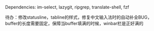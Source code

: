 Dependencies: im-select, lazygit, ripgrep, translate-shell, fzf

待办：修改statusline，tabline的样式，修复中文输入法时的自动补全BUG，
buffer的长度需要固定，保障当buffer填满的时候，winbar栏是正好满的


